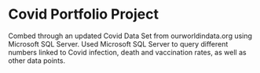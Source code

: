 # Covid Portfolio Project

Combed through an updated Covid Data Set from ourworldindata.org using Microsoft SQL Server.
Used Microsoft SQL Server to query different numbers linked to Covid infection, death and vaccination rates, as well as other data points.
